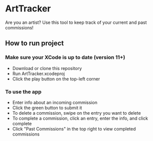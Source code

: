 # ArtTracker
Are you an artist? Use this tool to keep track of your current and past commissions!

## How to run project
### Make sure your XCode is up to date (version 11+)
- Download or clone this repository 
- Run ArtTracker.xcodeproj
- Click the play button on the top-left corner

### To use the app
- Enter info about an incoming commission
- Click the green button to submit it
- To delete a commission, swipe on the entry you want to delete
- To complete a commission, click an entry, enter the info, and click complete
- Click "Past Commissions" in the top right to view completed commissions

